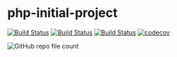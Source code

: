 # php-initial-project

[![Build Status](https://github.com/asminog/wr/workflows/phpunit/badge.svg)](https://github.com/asminog/php-initial-project/actions)
[![Build Status](https://github.com/asminog/wr/workflows/analyze/badge.svg)](https://github.com/asminog/php-initial-project/actions)
[![Build Status](https://github.com/asminog/wr/workflows/phpmd/badge.svg)](https://github.com/asminog/php-initial-project/actions)
[![codecov](https://codecov.io/gh/asminog/wr/branch/main/graph/badge.svg?token=4QF3P3PV5T)](https://codecov.io/gh/asminog/php-initial-project)

![GitHub repo file count](https://img.shields.io/github/directory-file-count/asminog/php-initial-project)

